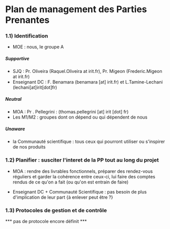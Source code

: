 # Plan de management des Parties Prenantes

### 1.1) Identification
- MOE : nous, le groupe A

##### Supportive
- SJQ : Pr. Oliveira (Raquel.Oliveira at irit.fr), Pr. Migeon (Frederic.Migeon at irit.fr)
- Enseignant DC : F. Benamara (benamara [at] irit.fr) et L.Tamine-Lechani (lechani[at]irit[dot]fr)

##### Neutral
- MOA : Pr . Pellegrini : (thomas.pellegrini [at] irit [dot] fr)
- Les M1/M2 : groupes dont on dépend ou qui dépendent de nous

##### Unaware
- la Communauté scientifique : tous ceux qui pourront utiliser ou s'inspirer de nos produits

### 1.2) Planifier : susciter l'interet de la PP tout au long du projet

- MOA : rendre des livrables fonctionnels, préparer des rendez-vous réguliers et garder 
la cohérence entre ceux-ci, lui faire des comptes rendus de ce qu'on a fait (ou qu'on est entrain de faire)

- Enseignant DC + Communauté Scientifique : pas besoin de plus d'implication de leur part {à enlever peut être ?}

### 1.3) Protocoles de gestion et de contrôle
*** pas de protocole encore définit ***
